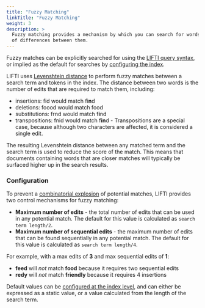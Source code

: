 ```yaml
---
title: "Fuzzy Matching"
linkTitle: "Fuzzy Matching"
weight: 3
description: >
  Fuzzy matching provides a mechanism by which you can search for words that are close to a search term, in terms of the number
  of differences between them.
---
```


Fuzzy matches can be explicitly searched for using the [LIFTI query syntax](lifti-query-syntax/#fuzzy-match-), or implied as the default for searches by 
[configuring the index](./index-construction/withqueryparser/#configuring-the-default-lifti-queryparser).

LIFTI uses [Levenshtein distance](https://en.wikipedia.org/wiki/Levenshtein_distance) to perform fuzzy matches between a search term and tokens in the index.
The distance between two words is the number of edits that are required to match them, including:

* insertions: fid would match fi**n**d 
* deletions: foood would match food
* substitutions: frnd would match f**i**nd
* transpositions: fnid would match f**in**d - Transpositions are a special case, because although two characters are affected, it is considered a single edit.

The resulting Levenshtein distance between any matched term and the search term is used to reduce the score of the match. This means that documents containing
words that are closer matches will typically be surfaced higher up in the search results.

### Configuration

To prevent a [combinatorial explosion](https://en.wikipedia.org/wiki/Combinatorial_explosion) of potential matches, LIFTI provides two control mechanisms for fuzzy matching:

* **Maximum number of edits** - the total number of edits that can be used in any potential match. The default for this value is calculated as `search term length/2`.
* **Maximum number of sequential edits** - the maximum number of edits that can be found sequentially in any potential match. The default for this value is calculated as `search term length/4`.

For example, with a max edits of **3** and max sequential edits of **1**:

* **feed** will *not* match **food** because it requires two sequential edits
* **redy** will *not* match **friendly** because it requires 4 insertions

Default values can be [configured at the index level](../index-construction/withqueryparser/#queryparserbuilder-options), and can either be expressed as a static value,
or a value calculated from the length of the search term.